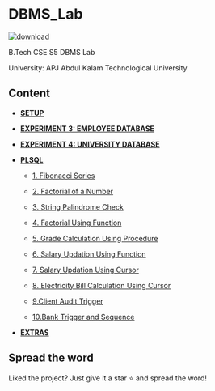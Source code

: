 # DBMS_Lab

[![download](https://img.shields.io/badge/Direct_Download-zip-blue.svg?logo=appveyor&longCache=true&style=for-the-badge)](https://github.com/5heron/DBMS_Lab/archive/refs/heads/main.zip)

B.Tech CSE S5 DBMS Lab

University: APJ Abdul Kalam Technological University

## Content

- **[SETUP](Setup/README.md)**

- **[EXPERIMENT 3: EMPLOYEE DATABASE](Experiment_3/README.md)**

- **[EXPERIMENT 4: UNIVERSITY DATABASE](Experiment_4/README.md)**

- **[PLSQL](PLSQL/README.md)**
  - [1. Fibonacci Series](PLSQL#1-fibonacci-series)
  
  - [2. Factorial of a Number](PLSQL#2-factorial-of-a-number)
  
  - [3. String Palindrome Check](PLSQL#3-string-palindrome-check)
  
  - [4. Factorial Using Function](PLSQL#4-factorial-using-function)
  
  - [5. Grade Calculation Using Procedure](PLSQL#5-grade-calculation-using-procedure)
  
  - [6. Salary Updation Using Function](PLSQL#6-salary-updation-using-function)
  
  - [7. Salary Updation Using Cursor](PLSQL#7-salary-updation-using-cursor)
  
  - [8. Electricity Bill Calculation Using Cursor](PLSQL#8-electricity-bill-calculation-using-cursor)

  - [9.Client Audit Trigger](PLSQL/TRIGGER.md#9client-audit-trigger)

  - [10.Bank Trigger and Sequence](PLSQL/TRIGGER.md#10bank-trigger-and-sequence)

- **[EXTRAS](Extras)**


## Spread the word
Liked the project? Just give it a star :star: and spread the word!

